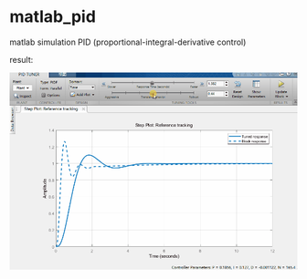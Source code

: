 # matlab_pid
matlab simulation PID (proportional-integral-derivative control)

result:

![](https://github.com/fivexxxxx/matlab_house/blob/master/images/PID.gif)
